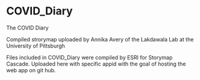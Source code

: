 # COVID_Diary
The COVID Diary

Compiled strorymap uploaded by Annika Avery of the Lakdawala Lab at the University of Pittsburgh

Files included in COVID_Diary were compiled by ESRI for Storymap Cascade. Uploaded here with specific appid with the goal of hosting the web app on git hub. 
